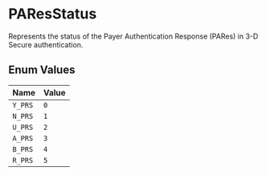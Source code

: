# PAResStatus

Represents the status of the Payer Authentication Response (PARes) in 3-D Secure authentication.

## Enum Values

| Name | Value |
|------|-------|
| `Y_PRS` | `0` |
| `N_PRS` | `1` |
| `U_PRS` | `2` |
| `A_PRS` | `3` |
| `B_PRS` | `4` |
| `R_PRS` | `5` |
